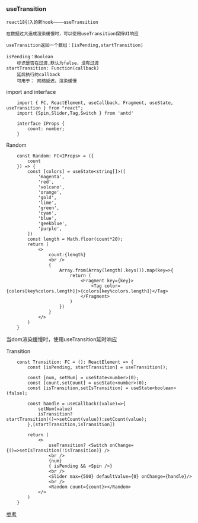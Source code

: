 ### useTransition
    react18引入的新hook————useTransition
    
    在数据过大造成渲染缓慢时，可以使用useTransition保持UI响应

    useTransition返回一个数组：[isPending,startTransition]

    isPending：Boolean
        标识是否在过渡,默认为false，没有过渡
    startTransition: Function(callback)
        延后执行的callback
        可用于： 网络延迟、渲染缓慢

import and interface
```tsx
    import { FC, ReactElement, useCallback, Fragment, useState, useTransition } from "react";
    import {Spin,Slider,Tag,Switch } from 'antd'

    interface IProps {
        count: number;
    }
```

Random
```tsx
    const Random: FC<IProps> = ({
        count
    }) => {
        const [colors] = useState<string[]>([
            'magenta',
            'red',
            'volcano',
            'orange',
            'gold',
            'lime',
            'green',
            'cyan',
            'blue',
            'geekblue',
            'purple',
        ])
        const length = Math.floor(count*20);
        return (
            <>
                count:{length}
                <br />
                {
                    Array.from(Array(length).keys()).map(key=>{
                        return (
                            <Fragment key={key}>
                                <Tag color={colors[key%colors.length]}>{colors[key%colors.length]}</Tag>
                            </Fragment>
                        ) 
                    })
                }
            </>
        )
    }
```

当dom渲染缓慢时，使用useTransition延时响应

Transition
```tsx
    const Transition: FC = (): ReactElement => {
        const [isPending, startTransition] = useTransition();

        const [num, setNum] = useState<number>(0);
        const [count,setCount] = useState<number>(0);
        const [isTransition,setIsTransition] = useState<boolean>(false);

        const handle = useCallback((value)=>{
            setNum(value)
            isTransition?startTransition(()=>setCount(value)):setCount(value);
        },[startTransition,isTransition]) 

        return (
            <>
                useTransition? <Switch onChange={()=>setIsTransition(!isTransition)} />
                <br />
                {num}
                { isPending && <Spin />}
                <br />
                <Slider max={500} defaultValue={0} onChange={handle}/>
                <br />
                <Random count={count}></Random>
            </>
        )
    }
```
[参考](https://reactjs.org/docs/hooks-reference.html#usetransition)
